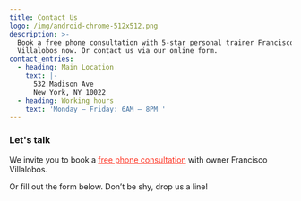 ```yaml
---
title: Contact Us
logo: /img/android-chrome-512x512.png
description: >-
  Book a free phone consultation with 5-star personal trainer Francisco
  Villalobos now. Or contact us via our online form.
contact_entries:
  - heading: Main Location
    text: |-
      532 Madison Ave
      New York, NY 10022
  - heading: Working hours
    text: 'Monday – Friday: 6AM – 8PM '
---
```

<h3 class="f4 b lh-title mb2">Let's talk</h3>

We invite you to book a <a href="https://calendly.com/isfny/15min" target="blank" style="color: #f32">free phone consultation</a> with owner Francisco Villalobos. 

Or fill out the form below. Don’t be shy, drop us a line!
